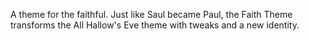 A theme for the faithful. Just like Saul became Paul, the Faith Theme transforms the All Hallow's Eve theme with tweaks and a new identity.
